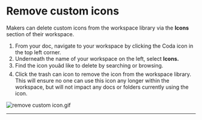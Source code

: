 **Remove custom icons**
=======================


Makers can delete custom icons from the workspace library via the **Icons** section of their workspace.


1. From your doc, navigate to your workspace by clicking the Coda icon in the top left corner.
2. Underneath the name of your workspace on the left, select **Icons.**
3. Find the icon youâd like to delete by searching or browsing.
4. Click the trash can icon to remove the icon from the workspace library. This will ensure no one can use this icon any longer within the workspace, but will not impact any docs or folders currently using the icon.

![remove custom icon.gif](https://coda.intercom-attachments-7.com/i/o/757033723/ec0ff759e118f55ebbdbc172/upload_14829967035584182554)


---